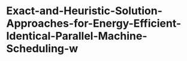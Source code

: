 # Exact-and-Heuristic-Solution-Approaches-for-Energy-Efficient-Identical-Parallel-Machine-Scheduling-w